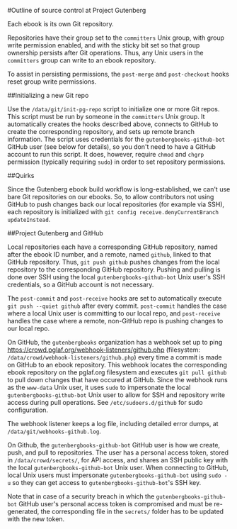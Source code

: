 #Outline of source control at Project Gutenberg

Each ebook is its own Git repository.

Repositories have their group set to the `committers` Unix group, with group write permission enabled, and with the sticky bit set so that group ownership persists after Git operations.  Thus, any Unix users in the `committers` group can write to an ebook repository.

To assist in persisting permissions, the `post-merge` and `post-checkout` hooks reset group write permissions.

##Initializing a new Git repo

Use the `/data/git/init-pg-repo` script to initialize one or more Git repos.  This script must be run by someone in the `committers` Unix group.  It automatically creates the hooks described above, connects to GitHub to create the corresponding repository, and sets up remote branch information.  The script uses credentials for the `gutenbergbooks-github-bot` GitHub user (see below for details), so you don't need to have a GitHub account to run this script.  It does, however, require `chmod` and `chgrp` permission (typically requiring `sudo`) in order to set repository permissions.

##Quirks

Since the Gutenberg ebook build workflow is long-established, we can't use bare Git repositories on our ebooks.  So, to allow contributors not using GitHub to push changes back our local repositories (for example via SSH), each repository is initialized with `git config receive.denyCurrentBranch updateInstead`.

##Project Gutenberg and GitHub

Local repositories each have a corresponding GitHub repository, named after the ebook ID number, and a remote, named `github`, linked to that GitHub repository.  Thus, `git push github` pushes changes from the local repository to the corresponding GitHub repository.  Pushing and pulling is done over SSH using the local `gutenbergbooks-github-bot` Unix user's SSH credentials, so a GitHub account is not necessary.

The `post-commit` and `post-receive` hooks are set to automatically execute `git push --quiet github` after every commit.  `post-commit` handles the case where a local Unix user is committing to our local repo, and `post-receive` handles the case where a remote, non-GitHub repo is pushing changes to our local repo.

On GitHub, the `gutenbergbooks` organization has a webhook set up to ping https://crowd.pglaf.org/webhook-listeners/github.php (filesystem: `/data/crowd/webhook-listeners/github.php`) every time a commit is made on GitHub to an ebook repository.  This webhook locates the corresponding ebook repository on the pglaf.org filesystem and executes `git pull github` to pull down changes that have occured at GitHub.  Since the webhook runs as the `www-data` Unix user, it uses `sudo` to impersonate the local `gutenbergbooks-github-bot` Unix user to allow for SSH and repository write access during pull operations.  See `/etc/sudoers.d/github` for sudo configuration.

The webhook listener keeps a log file, including detailed error dumps, at `/data/git/webhooks-github.log`.

On Github, the `gutenbergbooks-github-bot` GitHub user is how we create, push, and pull to repositories.  The user has a personal access token, stored in `/data/crowd/secrets/`, for API access, and shares an SSH public key with the local `gutenbergbooks-github-bot` Unix user.  When connecting to GitHub, local Unix users must impersonate `gutenbergbooks-github-bot` using `sudo -u` so they can get access to `gutenbergbooks-github-bot`'s SSH key.

Note that in case of a security breach in which the `gutenbergbooks-github-bot` GitHub user's personal access token is compromised and must be re-generated, the corresponding file in the `secrets/` folder has to be updated with the new token.
